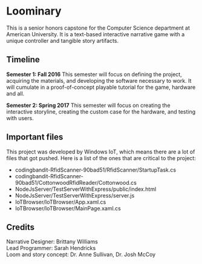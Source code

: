 # Loominary

This is a senior honors capstone for the Computer Science department at American University. It is a text-based interactive narrative game with a unique controller and tangible story artifacts. 

## Timeline
**Semester 1: Fall 2016**
This semester will focus on defining the project, acquiring the materials, and developing the software necessary to work. It will cumulate in a proof-of-concept playable tutorial for the game, hardware and all.

**Semester 2: Spring 2017**
This semester will focus on creating the interactive storyline, creating the custom case for the hardware, and testing with users.

## Important files
This project was developed by Windows IoT, which means there are a lot of files that got pushed. Here is a list of the ones that are critical to the project:
- codingbandit-RfidScanner-90bad51/RfidScanner/StartupTask.cs
- codingbandit-RfidScanner-90bad51/CottonwoodRfidReader/Cottonwood.cs
- NodeJsServer/TestServerWithExpress/public/index.html
- NodeJsServer/TestServerWithExpress/server.js
- IoTBrowser/IoTBrowser/App.xaml.cs
- IoTBrowser/IoTBrowser/MainPage.xaml.cs

## Credits
   Narrative Designer: Brittany Williams  
   Lead Programmer: Sarah Hendricks  
   Loom and story concept: Dr. Anne Sullivan, Dr. Josh McCoy  
